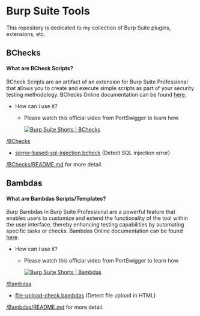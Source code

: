 
# Burp Suite Tools

This repository is dedicated to my collection of Burp Suite plugins, extensions, etc.

## BChecks
#### What are BCheck Scripts?
BCheck Scripts are an artifact of an extension for Burp Suite Professional that allows you to create and execute simple scripts as part of your security testing methodology.
BChecks Online documentation can be found [here](https://portswigger.net/burp/documentation/scanner/bchecks).

* How can i use it?
    * Please watch this official video from PortSwigger to learn how.

        [![Burp Suite Shorts | BChecks](https://img.youtube.com/vi/NaiQMJk4nus/hqdefault.jpg)](https://www.youtube.com/watch?v=NaiQMJk4nus)


[/BChecks](/BChecks/)
* [serror-based-sql-injection.bcheck](/BChecks/error-based-sql-injection.bcheck) (Detect SQL injection error)

[/BChecks/README.md](/BChecks/README.md) for more detail.

## Bambdas
#### What are Bambdas Scripts/Templates?
Burp Bambdas in Burp Suite Professional are a powerful feature that enables users to customize and extend the functionality of the tool within the user interface, thereby enhancing testing capabilities by automating specific tasks or checks.
Bambdas Online documentation can be found [here](https://portswigger.net/burp/documentation/desktop/extensions/bambdas).

* How can i use it?
    * Please watch this official video from PortSwigger to learn how.

        [![Burp Suite Shorts | Bambdas](https://img.youtube.com/vi/neQpukwW43g/hqdefault.jpg)](https://www.youtube.com/watch?v=neQpukwW43g)

[/Bambdas](/Bambdas/)
* [file-upload-check.bambdas](/BChecks/file-upload-check.bambdas) (Detect file upload in HTML)

[/Bambdas/README.md](/Bambdas/README.md) for more detail.
